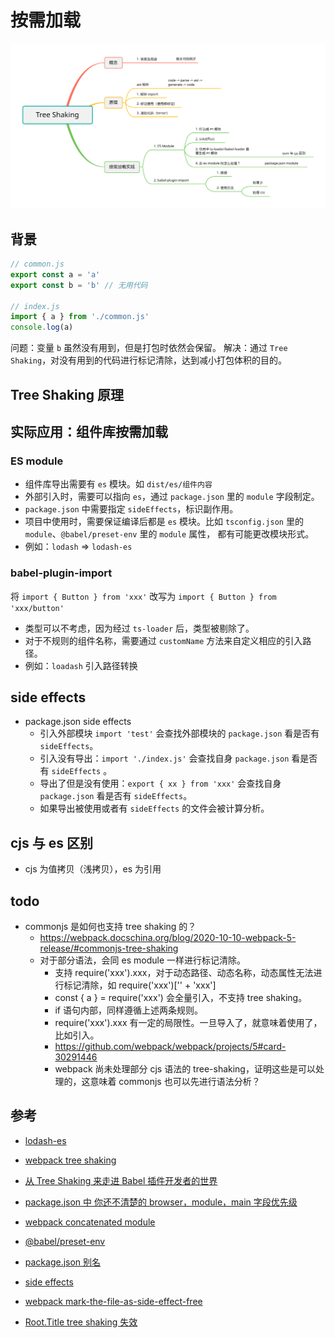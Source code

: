 # 按需加载
![tree shaking](./assets/tree-shaking.svg)

## 背景
``` js
// common.js
export const a = 'a'
export const b = 'b' // 无用代码

// index.js
import { a } from './common.js'
console.log(a)
```

问题：变量 `b` 虽然没有用到，但是打包时依然会保留。
解决：通过 `Tree Shaking`，对没有用到的代码进行标记清除，达到减小打包体积的目的。


## Tree Shaking 原理
  <!-- - 首先将代码编译成 `ast` 树，生成模块关系图。
  - 遍历模块关系图，记录每个模块的导出变量。
  - 遍历 `ast` 树，对 -->

## 实际应用：组件库按需加载
### ES module
  - 组件库导出需要有 `es` 模块。如 `dist/es/组件内容`
  - 外部引入时，需要可以指向 `es`，通过 `package.json` 里的 `module` 字段制定。
  - `package.json` 中需要指定 `sideEffects`，标识副作用。
  - 项目中使用时，需要保证编译后都是 `es` 模块。比如 `tsconfig.json` 里的 `module`、`@babel/preset-env` 里的 `module` 属性， 都有可能更改模块形式。
  - 例如：`lodash` => `lodash-es`

### babel-plugin-import
将 `import { Button } from 'xxx'` 改写为 `import { Button } from 'xxx/button'`
  - 类型可以不考虑，因为经过 `ts-loader` 后，类型被剔除了。
  - 对于不规则的组件名称，需要通过 `customName` 方法来自定义相应的引入路径。  
  - 例如：`loadash` 引入路径转换

## side effects
  - package.json side effects
    - 引入外部模块 `import 'test'` 会查找外部模块的 `package.json` 看是否有 `sideEffects`。
    - 引入没有导出：`import './index.js'` 会查找自身 `package.json` 看是否有 `sideEffects` 。
    - 导出了但是没有使用：`export { xx } from 'xxx'` 会查找自身 `package.json` 看是否有 `sideEffects`。
    - 如果导出被使用或者有 `sideEffects` 的文件会被计算分析。

## cjs 与 es 区别
  - cjs 为值拷贝（浅拷贝），es 为引用

## todo
  - commonjs 是如何也支持 tree shaking 的？
    - https://webpack.docschina.org/blog/2020-10-10-webpack-5-release/#commonjs-tree-shaking
    - 对于部分语法，会同 es module 一样进行标记清除。
      - 支持 require('xxx').xxx，对于动态路径、动态名称，动态属性无法进行标记清除，如 require('xxx')['' + 'xxx']
      - const { a } = require('xxx') 会全量引入，不支持 tree shaking。
      - if 语句内部，同样遵循上述两条规则。
      - require('xxx').xxx 有一定的局限性。一旦导入了，就意味着使用了，比如引入。
      - https://github.com/webpack/webpack/projects/5#card-30291446
      - webpack 尚未处理部分 cjs 语法的 tree-shaking，证明这些是可以处理的，这意味着 commonjs 也可以先进行语法分析？
  

## 参考
- [lodash-es](https://www.npmjs.com/package/lodash-es)
- [webpack tree shaking](https://webpack.js.org/guides/tree-shaking/)
- [从 Tree Shaking 来走进 Babel 插件开发者的世界](https://jishuin.proginn.com/p/763bfbd6d79a)
- [package.json 中 你还不清楚的 browser，module，main 字段优先级](https://github.com/SunshowerC/blog/issues/8)
- [webpack concatenated module](https://www.webpackjs.com/plugins/module-concatenation-plugin/)
- [@babel/preset-env](https://babeljs.io/docs/en/babel-preset-env#modules)
- [package.json 别名](https://github.com/jht6/blogs/issues/63)
- [side effects](https://blog.csdn.net/u012961419/article/details/107094056)
- [webpack mark-the-file-as-side-effect-free](https://webpack.js.org/guides/tree-shaking/#mark-the-file-as-side-effect-free)

- [Root.Title tree shaking 失效](https://blog.logrocket.com/tree-shaking-and-code-splitting-in-webpack/)
